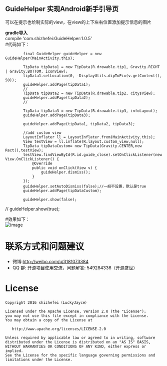 ## GuideHelper 实现Android新手引导页
可以在提示也绘制实际的view，在view的上下左右位置添加提示信息的图片  
  
**gradle导入**   
  compile 'com.shizhefei:GuideHelper:1.0.5'  
#代码如下：  

            final GuideHelper guideHelper = new GuideHelper(MainActivity.this);

            TipData tipData1 = new TipData(R.drawable.tip1, Gravity.RIGHT | Gravity.BOTTOM, iconView);
            tipData1.setLocation(0, -DisplayUtils.dipToPix(v.getContext(), 50));
            guideHelper.addPage(tipData1);
            //
            TipData tipData2 = new TipData(R.drawable.tip2, citysView);
            guideHelper.addPage(tipData2);
            //

            TipData tipData3 = new TipData(R.drawable.tip3, infoLayout);
            guideHelper.addPage(tipData3);

            guideHelper.addPage(tipData1, tipData2, tipData3);

            //add custom view
            LayoutInflater ll = LayoutInflater.from(MainActivity.this);
            View testView = ll.inflate(R.layout.custom_view,null);
            TipData tipDataCustom= new TipData(Gravity.CENTER,new Rect(),testView);
            testView.findViewById(R.id.guide_close).setOnClickListener(new View.OnClickListener() {
                @Override
                public void onClick(View v) {
                    guideHelper.dismiss();
                }
            });
            guideHelper.setAutoDismiss(false);//一般不设置，默认是true
            guideHelper.addPage(tipDataCustom);

            guideHelper.show(false);
//            guideHelper.show(true);
            
#效果如下：  
![image](https://github.com/LuckyJayce/GuideHelper/blob/master/raw/g1.gif)  

# 联系方式和问题建议

* 微博:http://weibo.com/u/3181073384
* QQ 群: 开源项目使用交流，问题解答: 549284336（开源盛世） 

License
=======

    Copyright 2016 shizhefei（LuckyJayce）

    Licensed under the Apache License, Version 2.0 (the "License");
    you may not use this file except in compliance with the License.
    You may obtain a copy of the License at

       http://www.apache.org/licenses/LICENSE-2.0

    Unless required by applicable law or agreed to in writing, software
    distributed under the License is distributed on an "AS IS" BASIS,
    WITHOUT WARRANTIES OR CONDITIONS OF ANY KIND, either express or implied.
    See the License for the specific language governing permissions and
    limitations under the License.
